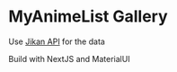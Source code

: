 # MyAnimeList Gallery
Use [Jikan API](https://jikan.moe/ "Jikan API") for the data

Build with NextJS and MaterialUI
